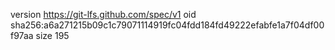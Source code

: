 version https://git-lfs.github.com/spec/v1
oid sha256:a6a271215b09c1c79071114919fc04fdd184fd49222efabfe1a7f04df00f97aa
size 195
